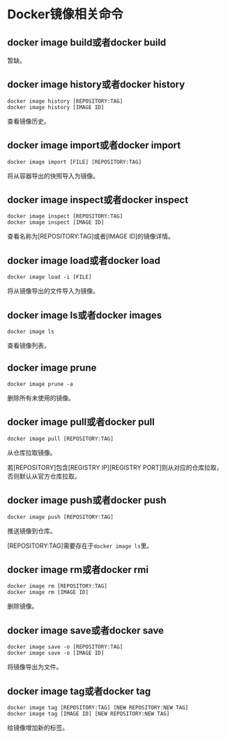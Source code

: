 # Docker镜像相关命令

## docker image build或者docker build

暂缺。

## docker image history或者docker history

``` shell
docker image history [REPOSITORY:TAG]
docker image history [IMAGE ID]
```

查看镜像历史。

## docker image import或者docker import

``` shell
docker image import [FILE] [REPOSITORY:TAG]
```

将从容器导出的快照导入为镜像。

## docker image inspect或者docker inspect

``` shell
docker image inspect [REPOSITORY:TAG]
docker image inspect [IMAGE ID]
```

查看名称为[REPOSITORY:TAG]或者[IMAGE ID]的镜像详情。

## docker image load或者docker load

``` shell
docker image load -i [FILE]
```

将从镜像导出的文件导入为镜像。

## docker image ls或者docker images

``` shell
docker image ls
```

查看镜像列表。

## docker image prune

``` shell
docker image prune -a
```

删除所有未使用的镜像。

## docker image pull或者docker pull

``` shell
docker image pull [REPOSITORY:TAG]
```

从仓库拉取镜像。

若[REPOSITORY]包含[REGISTRY IP][REGISTRY PORT]则从对应的仓库拉取，否则默认从官方仓库拉取。

## docker image push或者docker push

``` shell shell
docker image push [REPOSITORY:TAG]
```

推送镜像到仓库。

[REPOSITORY:TAG]需要存在于```docker image ls```里。

## docker image rm或者docker rmi

``` shell
docker image rm [REPOSITORY:TAG]
docker image rm [IMAGE ID]
```

删除镜像。

## docker image save或者docker save

``` shell
docker image save -o [REPOSITORY:TAG]
docker image save -o [IMAGE ID]
```

将镜像导出为文件。

## docker image tag或者docker tag

``` shell
docker image tag [REPOSITORY:TAG] [NEW REPOSITORY:NEW TAG]
docker image tag [IMAGE ID] [NEW REPOSITORY:NEW TAG]
```

给镜像增加新的标签。
